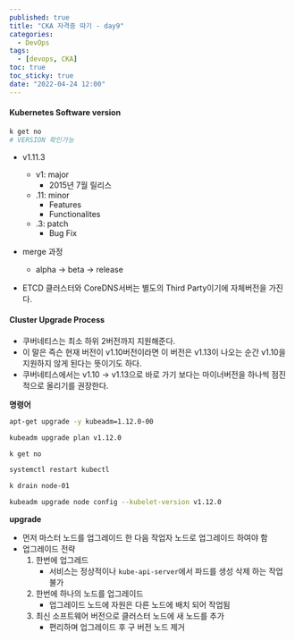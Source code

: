 ```yaml
---
published: true
title: "CKA 자격증 따기 - day9"
categories:
  - DevOps
tags:
  - [devops, CKA]
toc: true
toc_sticky: true
date: "2022-04-24 12:00"
---
```


#### Kubernetes Software version

```bash
k get no
# VERSION 확인가능
```

* v1.11.3
  * v1: major
    * 2015년 7월 릴리스
  * .11: minor
    * Features
    * Functionalites
  * .3: patch
    * Bug Fix
* merge 과정
  * alpha -> beta -> release

* ETCD 클러스터와 CoreDNS서버는 별도의 Third Party이기에 자체버전을 가진다.

#### Cluster Upgrade Process

- 쿠버네티스는 최소 하위 2버전까지 지원해준다.
- 이 말은 즉슨 현재 버전이 v1.10버전이라면 이 버전은 v1.13이 나오는 순간 v1.10을 지원하지 않게 된다는 뜻이기도 하다.
- 쿠버네티스에서는 v1.10 -> v1.13으로 바로 가기 보다는 마이너버전을 하나씩 점진적으로 올리기를 권장한다.

**명령어**

```bash
apt-get upgrade -y kubeadm=1.12.0-00
```

```bash
kubeadm upgrade plan v1.12.0
```

```bash
k get no
```

```bash
systemctl restart kubectl
```

```bash
k drain node-01
```

```bash
kubeadm upgrade node config --kubelet-version v1.12.0
```

**upgrade**

* 먼저 마스터 노드를 업그레이드 한 다음 작업자 노드로 업그레이드 하여야 함
* 업그레이드 전략
  1. 한번에 업그레드
     * 서비스는 정상적이나 `kube-api-server`에서 파드를 생성 삭제 하는 작업 불가
  2. 한번에 하나의 노드를 업그레이드
     * 업그레이드 노드에 자원은 다른 노드에 배치 되어 작업됨
  3. 최신 소프트웨어 버전으로 클러스터 노드에 새 노드를 추가
     * 편리하며 업그레이드 후 구 버전 노드 제거
